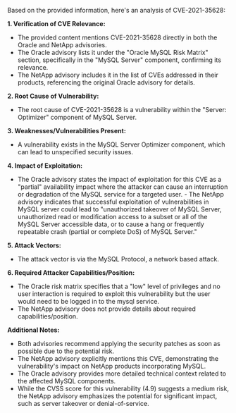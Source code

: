 Based on the provided information, here's an analysis of CVE-2021-35628:

**1. Verification of CVE Relevance:**
   - The provided content mentions CVE-2021-35628 directly in both the Oracle and NetApp advisories.
   - The Oracle advisory lists it under the "Oracle MySQL Risk Matrix" section, specifically in the "MySQL Server" component, confirming its relevance.
   - The NetApp advisory includes it in the list of CVEs addressed in their products, referencing the original Oracle advisory for details.

**2. Root Cause of Vulnerability:**
   - The root cause of CVE-2021-35628 is a vulnerability within the "Server: Optimizer" component of MySQL Server.

**3. Weaknesses/Vulnerabilities Present:**
   -  A vulnerability exists in the MySQL Server Optimizer component, which can lead to unspecified security issues.
    
**4. Impact of Exploitation:**
   - The Oracle advisory states the impact of exploitation for this CVE as a "partial" availability impact where the attacker can cause an interruption or degradation of the MySQL service for a targeted user.
    - The NetApp advisory indicates that successful exploitation of vulnerabilities in MySQL server could lead to "unauthorized takeover of MySQL Server, unauthorized read or modification access to a subset or all of the MySQL Server accessible data, or to cause a hang or frequently repeatable crash (partial or complete DoS) of MySQL Server."

**5. Attack Vectors:**
   - The attack vector is via the MySQL Protocol, a network based attack.
  
**6. Required Attacker Capabilities/Position:**
   - The Oracle risk matrix specifies that a "low" level of privileges and no user interaction is required to exploit this vulnerability but the user would need to be logged in to the mysql service.
   -  The NetApp advisory does not provide details about required capabilities/position.

**Additional Notes:**
- Both advisories recommend applying the security patches as soon as possible due to the potential risk.
- The NetApp advisory explicitly mentions this CVE, demonstrating the vulnerability's impact on NetApp products incorporating MySQL.
- The Oracle advisory provides more detailed technical context related to the affected MySQL components.
- While the CVSS score for this vulnerability (4.9) suggests a medium risk, the NetApp advisory emphasizes the potential for significant impact, such as server takeover or denial-of-service.